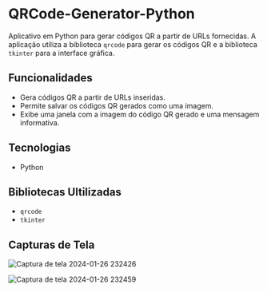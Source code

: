 # QRCode-Generator-Python
Aplicativo em Python para gerar códigos QR a partir de URLs fornecidas. A aplicação utiliza a biblioteca `qrcode` para gerar os códigos QR e a biblioteca `tkinter` para a interface gráfica.

## Funcionalidades

- Gera códigos QR a partir de URLs inseridas.
- Permite salvar os códigos QR gerados como uma imagem.
- Exibe uma janela com a imagem do código QR gerado e uma mensagem informativa.

## Tecnologias

 - Python


## Bibliotecas Ultilizadas

 - `qrcode`
 - `tkinter`

## Capturas de Tela
![Captura de tela 2024-01-26 232426](https://github.com/ErionTeixeira/QRCode-Generator-Python/assets/101366577/37004bbf-22f4-463e-86d5-8a453e9fc9e0)

![Captura de tela 2024-01-26 232459](https://github.com/ErionTeixeira/QRCode-Generator-Python/assets/101366577/bc72997f-c38b-49d3-8331-136293399666)
